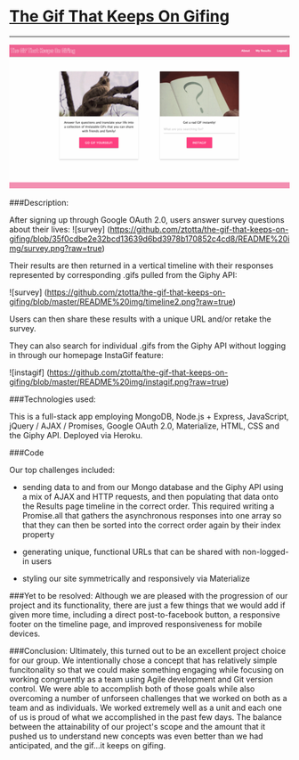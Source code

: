 # [The Gif That Keeps On Gifing](http://pacific-river-56706.herokuapp.com/)
---

![homepage](https://github.com/ztotta/the-gif-that-keeps-on-gifing/blob/a679f8e3c4cb792f94bcce2c6a3e42d8b05622c5/README%20img/homepage.png?raw=true)

###Description:

After signing up through Google OAuth 2.0, users answer survey questions about their lives: 
![survey] (https://github.com/ztotta/the-gif-that-keeps-on-gifing/blob/35f0cdbe2e32bcd13639d6bd3978b170852c4cd8/README%20img/survey.png?raw=true)

Their results are then returned in a vertical timeline with their responses represented by corresponding .gifs pulled from the Giphy API:

![survey] (https://github.com/ztotta/the-gif-that-keeps-on-gifing/blob/master/README%20img/timeline2.png?raw=true)

Users can then share these results with a unique URL and/or retake the survey.

They can also search for individual .gifs from the Giphy API without logging in through our homepage InstaGif feature:

![instagif] (https://github.com/ztotta/the-gif-that-keeps-on-gifing/blob/master/README%20img/instagif.png?raw=true)

###Technologies used:

This is a full-stack app employing MongoDB, Node.js + Express, JavaScript, jQuery / AJAX / Promises, Google OAuth 2.0, Materialize, HTML, CSS and the Giphy API. Deployed via Heroku.

###Code

Our top challenges included:

- sending data to and from our Mongo database and the Giphy API using a mix of AJAX and HTTP requests, and then populating that data onto the Results page timeline in the correct order. This required writing a Promise.all that gathers the asynchronous responses into one array so that they can then be sorted into the correct order again by their index property

- generating unique, functional URLs that can be shared with non-logged-in users

- styling our site symmetrically and responsively via Materialize

###Yet to be resolved:
Although we are pleased with the progression of our project and its functionality, there are just a few things that we would add if given more time, including a direct post-to-facebook button, a responsive footer on the timeline page, and improved responsiveness for mobile devices.

###Conclusion:
Ultimately, this turned out to be an excellent project choice for our group. We intentionally chose a concept that has relatively simple funcitonality so that we could make something engaging while focusing on working congruently as a team using Agile development and Git version control. We were able to accomplish both of those goals while also overcoming a number of unforseen challenges that we worked on both as a team and as individuals. We worked extremely well as a unit and each one of us is proud of what we accomplished in the past few days. The balance between the attainability of our project's scope and the amount that it pushed us to understand new concepts was even better than we had anticipated, and the gif...it keeps on gifing.

